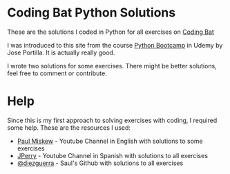# Coding Bat Python Solutions

These are the solutions I coded in Python for all exercises on [Coding Bat](<https://codingbat.com/python>)

I was introduced  to this site from the course
[Python Bootcamp](<https://www.udemy.com/course/complete-python-bootcamp/>
) in Udemy by Jose Portilla.
It is actually really good.

I wrote two solutions for some exercises. There might be better solutions, feel free to comment or contribute.

# Help

Since this is my first approach to solving exercises with coding, I required some help. These are the resources I used:
* [Paul Miskew](<https://www.youtube.com/user/paulmiskew>) - Youtube Channel in English with solutions to some exercises
* [JPerry](<https://www.youtube.com/user/paulmiskew>) - Youtube Channel in Spanish with solutions to all exercises
* [@diezguerra](<https://github.com/diezguerra/codingbat-python-solutions>) - Saul's Github with solutions to all exercises
